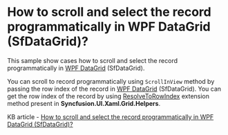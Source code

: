 # How to scroll and select the record programmatically in WPF DataGrid (SfDataGrid)?

This sample show cases how to scroll and select the record programmatically in [WPF DataGrid](https://www.syncfusion.com/wpf-controls/datagrid) (SfDataGrid).

You can scroll to record programmatically using `ScrollInView` method by passing the row index of the record in [WPF DataGrid](https://www.syncfusion.com/wpf-controls/datagrid) (SfDataGrid). You can get the row index of the record by using [ResolveToRowIndex](https://help.syncfusion.com/cr/wpf/Syncfusion.UI.Xaml.Grid.GridIndexResolver.html#Syncfusion_UI_Xaml_Grid_GridIndexResolver_ResolveToRowIndex_Syncfusion_UI_Xaml_Grid_SfDataGrid_System_Object_) extension method present in **Syncfusion.UI.Xaml.Grid.Helpers**.

KB article - [How to scroll and select the record programmatically in WPF DataGrid (SfDataGrid)?](https://www.syncfusion.com/kb/8624/how-to-scroll-and-select-the-record-programmatically-in-wpf-datagrid-sfdatagri)
